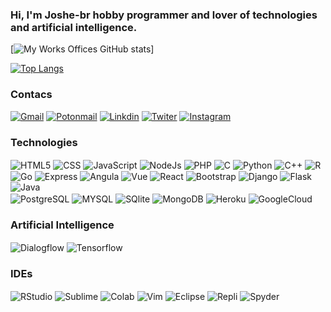 <!--
**joshe21br/joshe21br** is a ✨ _special_ ✨ repository because its `README.md` (this file) appears on your GitHub profile.

Here are some ideas to get you started:

- 🔭 I’m currently working on ...
- 🌱 I’m currently learning ...
- 👯 I’m looking to collaborate on ...
- 🤔 I’m looking for help with ...
- 💬 Ask me about ...
- 📫 How to reach me: ...
- 😄 Pronouns: ...
- ⚡ Fun fact: ...
-->
### Hi, I'm Joshe-br hobby programmer and lover of technologies and artificial intelligence.


[![My Works Offices GitHub stats](https://github-readme-stats.vercel.app/api?username=MyWorksHomes&show_icons=true&theme=radical)]
<!---
[![Readme Card](https://github-readme-stats.vercel.app/api/pin/?username=MyWorksHomes&repo=github-readme-stats)](https://github.com/MyWorksHomes/github-readme-stats)
--->

[![Top Langs](https://github-readme-stats.vercel.app/api/top-langs/?username=MyWorksHomes&layout=compact)](https://github.com/MyWorksHomes/github-readme-stats)


### Contacs

[![Gmail](https://img.shields.io/badge/Gmail-D14836?style=for-the-badge&logo=gmail&logoColor=white)]()
[![Potonmail](https://img.shields.io/badge/ProtonMail-8B89CC?style=for-the-badge&logo=protonmail&logoColor=white)]()
[![Linkdin](https://img.shields.io/badge/LinkedIn-0077B5?style=for-the-badge&logo=linkedin&logoColor=white)]()
[![Twiter](https://img.shields.io/badge/Twitter-1DA1F2?style=for-the-badge&logo=twitter&logoColor=white)]()
[![Instagram](https://img.shields.io/badge/Instagram-E4405F?style=for-the-badge&logo=instagram&logoColor=white)]()

### Technologies
<div style="display: inline_block">
<img align="center" alt="HTML5" src="https://img.shields.io/badge/HTML5-E34F26?style=for-the-badge&logo=html5&logoColor=white"/>
<img align="center" alt="CSS" src="https://img.shields.io/badge/CSS-239120?&style=for-the-badge&logo=css3&logoColor=white"/>
<img align="center" alt="JavaScript" src="https://img.shields.io/badge/JavaScript-F7DF1E?style=for-the-badge&logo=javascript&logoColor=black"/>
<img align="center" alt="NodeJs" src="https://img.shields.io/badge/Node.js-43853D?style=for-the-badge&logo=node.js&logoColor=white"/>
<img align="center" alt="PHP" src="https://img.shields.io/badge/PHP-777BB4?style=for-the-badge&logo=php&logoColor=white"/>
<img align="center" alt="C" src="https://img.shields.io/badge/C-00599C?style=for-the-badge&logo=c&logoColor=white"/>
<img align="center" alt="Python" src="https://img.shields.io/badge/Python-3776AB?style=for-the-badge&logo=python&logoColor=white"/>
<img align="center" alt="C++" src="https://img.shields.io/badge/C%2B%2B-00599C?style=for-the-badge&logo=c%2B%2B&logoColor=white"/>
<img align="center" alt="R" src="https://img.shields.io/badge/R-276DC3?style=for-the-badge&logo=r&logoColor=white"/><br>
<img align="center" alt="Go" src="https://img.shields.io/badge/Go-00ADD8?style=for-the-badge&logo=go&logoColor=white"/>
<img align="center" alt="Express" src="https://img.shields.io/badge/Express.js-404D59?style=for-the-badge"/>
<img align="center" alt="Angula" src="https://img.shields.io/badge/Java-ED8B00?style=for-the-badge&logo=java&logoColor=white"/>
<img align="center" alt="Vue" src="https://img.shields.io/badge/Vue.js-35495E?style=for-the-badge&logo=vue.js&logoColor=4FC08D"/>
<img align="center" alt="React" src="https://img.shields.io/badge/React-20232A?style=for-the-badge&logo=react&logoColor=61DAFB"/>
<img align="center" alt="Bootstrap" src="https://img.shields.io/badge/Bootstrap-563D7C?style=for-the-badge&logo=bootstrap&logoColor=white"/>
<img align="center" alt="Django" src="https://img.shields.io/badge/Django-092E20?style=for-the-badge&logo=django&logoColor=white"/>
<img align="center" alt="Flask" src="https://img.shields.io/badge/Flask-000000?style=for-the-badge&logo=flask&logoColor=white"/>
<img align="center" alt="Java" src="https://img.shields.io/badge/Angular-DD0031?style=for-the-badge&logo=angular&logoColor=white"/><br>
<img align="center" alt="PostgreSQL" src="https://img.shields.io/badge/PostgreSQL-316192?style=for-the-badge&logo=postgresql&logoColor=white"/>
<img align="center" alt="MYSQL" src="https://img.shields.io/badge/MySQL-00000F?style=for-the-badge&logo=mysql&logoColor=white"/>
<img align="center" alt="SQlite" src="https://img.shields.io/badge/SQLite-07405E?style=for-the-badge&logo=sqlite&logoColor=white"/>
<img align="center" alt="MongoDB" src="https://img.shields.io/badge/MongoDB-4EA94B?style=for-the-badge&logo=mongodb&logoColor=white"/>
<img align="center" alt="Heroku" src="https://img.shields.io/badge/Heroku-430098?style=for-the-badge&logo=heroku&logoColor=white"/>
<img align="center" alt="GoogleCloud" src="https://img.shields.io/badge/Google_Cloud-4285F4?style=for-the-badge&logo=google-cloud&logoColor=white"/>
</div>

### Artificial Intelligence

<div style="display: inline_block">
<img align="center" alt="Dialogflow" src="https://img.shields.io/badge/dialogflow-FF9800?style=for-the-badge&logo=dialogflow&logoColor=white"/>
<img align="center" alt="Tensorflow" src="https://img.shields.io/badge/TensorFlow-FF6F00?style=for-the-badge&logo=tensorflow&logoColor=white"/>
</div>

### IDEs
<div style="display: inline_block">
<img align="center" alt="RStudio" src="https://img.shields.io/badge/RStudio-75AADB?style=for-the-badge&logo=RStudio&logoColor=white"/>
<img align="center" alt="Sublime" src="https://img.shields.io/badge/sublime_text-%23575757.svg?&style=for-the-badge&logo=sublime-text&logoColor=important"/>
<img align="center" alt="Colab" src="https://img.shields.io/badge/Colab-F9AB00?style=for-the-badge&logo=googlecolab&color=525252"/>
<img align="center" alt="Vim" src="https://img.shields.io/badge/VIM-%2311AB00.svg?&style=for-the-badge&logo=vim&logoColor=white"/>
<img align="center" alt="Eclipse" src="https://img.shields.io/badge/Eclipse-2C2255?style=for-the-badge&logo=eclipse&logoColor=white"/>
<img align="center" alt="Repli" src="https://img.shields.io/badge/Rider-000000?style=for-the-badge&logo=Rider&logoColor=white"/>
<img align="center" alt="Spyder" src="https://img.shields.io/badge/Spyder%20Ide-FF0000?style=for-the-badge&logo=spyder%20ide&logoColor=white"/>
